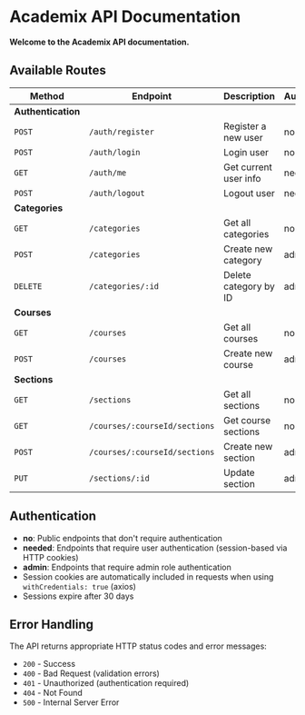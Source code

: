 # Academix API Documentation

**Welcome to the Academix API documentation.**

## Available Routes

| Method             | Endpoint          | Description           | Authentication | Documentation                 |
| ------------------ | ----------------- | --------------------- | -------------- | ----------------------------- |
| **Authentication** |
| `POST`             | `/auth/register`  | Register a new user   | no             | [View Docs](/docs/auth)       |
| `POST`             | `/auth/login`     | Login user            | no             | [View Docs](/docs/auth)       |
| `GET`              | `/auth/me`        | Get current user info | needed         | [View Docs](/docs/auth)       |
| `POST`             | `/auth/logout`    | Logout user           | needed         | [View Docs](/docs/auth)       |
| **Categories**     |
| `GET`              | `/categories`     | Get all categories    | no             | [View Docs](/docs/categories) |
| `POST`             | `/categories`     | Create new category   | admin     | [View Docs](/docs/categories) |
| `DELETE`           | `/categories/:id` | Delete category by ID | admin     | [View Docs](/docs/categories) |
| **Courses**        |
| `GET`              | `/courses`        | Get all courses       | no             | [View Docs](/docs/courses)    |
| `POST`             | `/courses`        | Create new course     | admin     | [View Docs](/docs/courses)    |
| **Sections**       |
| `GET`              | `/sections`       | Get all sections      | no             | [View Docs](/docs/sections)   |
| `GET`              | `/courses/:courseId/sections` | Get course sections | no             | [View Docs](/docs/sections)   |
| `POST`             | `/courses/:courseId/sections` | Create new section    | admin     | [View Docs](/docs/sections)   |
| `PUT`              | `/sections/:id`   | Update section        | admin     | [View Docs](/docs/sections)   |

## Authentication

-   **no**: Public endpoints that don't require authentication
-   **needed**: Endpoints that require user authentication (session-based via HTTP cookies)
-   **admin**: Endpoints that require admin role authentication
-   Session cookies are automatically included in requests when using `withCredentials: true` (axios)
-   Sessions expire after 30 days

## Error Handling

The API returns appropriate HTTP status codes and error messages:

-   `200` - Success
-   `400` - Bad Request (validation errors)
-   `401` - Unauthorized (authentication required)
-   `404` - Not Found
-   `500` - Internal Server Error
